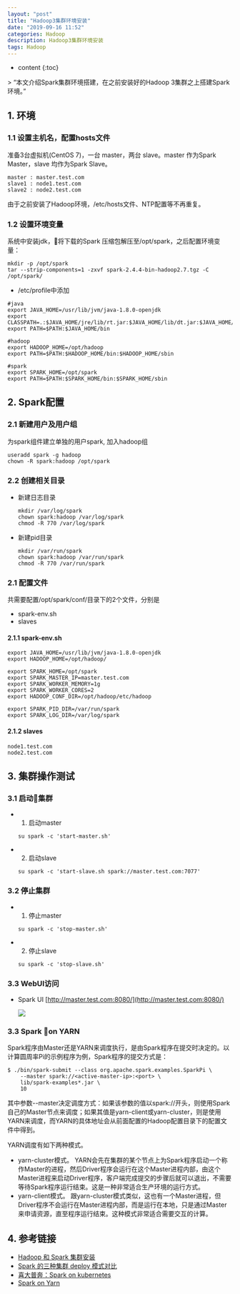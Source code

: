 ```yaml
---
layout: "post"
title: "Hadoop3集群环境安装"
date: "2019-09-16 11:52"
categories: Hadoop
description: Hadoop3集群环境安装
tags: Hadoop
---
```


* content
{:toc}

<div class="postImg" style="background-image:url(http://carforeasy.cn/Spark集群环境安装-f99e0f8b.png)" ></div>
> “本文介绍Spark集群环境搭建，在之前安装好的Hadoop 3集群之上搭建Spark环境。”





## 1. 环境

### 1.1 设置主机名，配置hosts文件

  准备3台虚拟机(CentOS 7)，一台 master，两台 slave。master 作为Spark Master，slave 均作为Spark Slave。

  ```
  master : master.test.com
  slave1 : node1.test.com
  slave2 : node2.test.com
  ```

  由于之前安装了Hadoop环境，/etc/hosts文件、NTP配置等不再重复。

### 1.2 设置环境变量
  系统中安装jdk，将下载的Spark 压缩包解压至/opt/spark，之后配置环境变量：

  ```
  mkdir -p /opt/spark
  tar --strip-components=1 -zxvf spark-2.4.4-bin-hadoop2.7.tgz -C /opt/spark/
  ```

  + /etc/profile中添加

  ```
  #java
  export JAVA_HOME=/usr/lib/jvm/java-1.8.0-openjdk
  export CLASSPATH=.:$JAVA_HOME/jre/lib/rt.jar:$JAVA_HOME/lib/dt.jar:$JAVA_HOME/lib/tools.jar
  export PATH=$PATH:$JAVA_HOME/bin

  #hadoop
  export HADOOP_HOME=/opt/hadoop
  export PATH=$PATH:$HADOOP_HOME/bin:$HADOOP_HOME/sbin

  #spark
  export SPARK_HOME=/opt/spark
  export PATH=$PATH:$SPARK_HOME/bin:$SPARK_HOME/sbin
  ```

## 2. Spark配置



### 2.1 新建用户及用户组

  为spark组件建立单独的用户spark, 加入hadoop组

  ```
  useradd spark -g hadoop
  chown -R spark:hadoop /opt/spark
  ```


### 2.2 创建相关目录


+ 新建日志目录

  ```
  mkdir /var/log/spark
  chown spark:hadoop /var/log/spark
  chmod -R 770 /var/log/spark

  ```

+ 新建pid目录

  ```
  mkdir /var/run/spark
  chown spark:hadoop /var/run/spark
  chmod -R 770 /var/run/spark

  ```

### 2.1 配置文件

共需要配置/opt/spark/conf/目录下的2个文件，分别是
+ spark-env.sh
+ slaves



#### 2.1.1 spark-env.sh

```
export JAVA_HOME=/usr/lib/jvm/java-1.8.0-openjdk
export HADOOP_HOME=/opt/hadoop/

export SPARK_HOME=/opt/spark
export SPARK_MASTER_IP=master.test.com
export SPARK_WORKER_MEMORY=1g
export SPARK_WORKER_CORES=2
export HADOOP_CONF_DIR=/opt/hadoop/etc/hadoop

export SPARK_PID_DIR=/var/run/spark
export SPARK_LOG_DIR=/var/log/spark
```

#### 2.1.2 slaves

```
node1.test.com
node2.test.com

```

## 3. 集群操作测试

### 3.1 启动集群

+ 1. 启动master

  ```
  su spark -c 'start-master.sh'
  ```
+ 2. 启动slave
  ```
  su spark -c 'start-slave.sh spark://master.test.com:7077'
  ```

### 3.2 停止集群

  + 1. 停止master

    ```
    su spark -c 'stop-master.sh'
    ```
  + 2. 停止slave
    ```
    su spark -c 'stop-slave.sh'
    ```

### 3.3 WebUI访问  

+ Spark UI
  [http://master.test.com:8080/](http://master.test.com:8080/)

  ![](http://carforeasy.cn/Spark集群环境安装-66a3bdc2.png)


### 3.3 Spark on YARN

Spark程序由Master还是YARN来调度执行，是由Spark程序在提交时决定的。以计算圆周率Pi的示例程序为例，Spark程序的提交方式是：

```
$ ./bin/spark-submit --class org.apache.spark.examples.SparkPi \
    --master spark://<active-master-ip>:<port> \
    lib/spark-examples*.jar \
    10

```
其中参数--master决定调度方式：如果该参数的值以spark://开头，则使用Spark自己的Master节点来调度；如果其值是yarn-client或yarn-cluster，则是使用YARN来调度，而YARN的具体地址会从前面配置的Hadoop配置目录下的配置文件中得到。

YARN调度有如下两种模式。

+ yarn-cluster模式。
  YARN会先在集群的某个节点上为Spark程序启动一个称作Master的进程，然后Driver程序会运行在这个Master进程内部，由这个Master进程来启动Driver程序，客户端完成提交的步骤后就可以退出，不需要等待Spark程序运行结束。这是一种非常适合生产环境的运行方式。
+ yarn-client模式。
  跟yarn-cluster模式类似，这也有一个Master进程，但Driver程序不会运行在Master进程内部，而是运行在本地，只是通过Master来申请资源，直至程序运行结束。这种模式非常适合需要交互的计算。



## 4. 参考链接

+ [Hadoop 和 Spark 集群安装](https://www.jianshu.com/p/6391cae87527)
+ [Spark 的三种集群 deploy 模式对比](https://juejin.im/entry/575239e16be3ff006be189f4)
+ [喜大普奔：Spark on kubernetes](https://ieevee.com/tech/2017/08/31/spark-on-k8s.html)
+ [Spark on Yarn](https://blog.csdn.net/lsshlsw/article/details/41787537)
